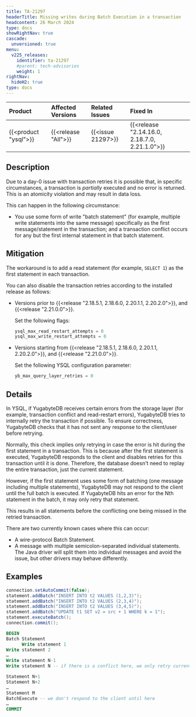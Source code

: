 ```yaml
---
title: TA-21297
headerTitle: Missing writes during Batch Execution in a transaction
headcontent: 26 March 2024
type: docs
showRightNav: true
cascade:
  unversioned: true
menu:
  v225_releases:
    identifier: ta-21297
    #parent: tech-advisories
    weight: 1
rightNav:
  hideH2: true
type: docs
---
```


|          Product           |  Affected Versions  |  Related Issues   | Fixed In |
| :------------------------- | :------------------ | :---------------- | :------- |
| {{<product "ysql">}}       | {{<release "All">}} | {{<issue 21297>}} | {{<release "2.14.16.0, 2.18.7.0, 2.21.1.0">}}     |

## Description

Due to a day-0 issue with transaction retries it is possible that, in specific circumstances, a transaction is _partially_ executed and no error is returned. This is an atomicity violation and may result in data loss.

This can happen in the following circumstance:

- You use some form of write "batch statement" (for example, multiple write statements into the same message) specifically as the first message/statement in the transaction; and a transaction conflict occurs for any but the first internal statement in that batch statement.

## Mitigation

The workaround is to add a read statement (for example, `SELECT 1`) as the first statement in each transaction.

You can also disable the transaction retries according to the installed release as follows:

- Versions prior to {{<release "2.18.5.1, 2.18.6.0, 2.20.1.1, 2.20.2.0">}}, and {{<release "2.21.0.0">}}.

    Set the following flags:

    ```sql
    ysql_max_read_restart_attempts = 0
    ysql_max_write_restart_attempts = 0
    ```

- Versions starting from {{<release "2.18.5.1, 2.18.6.0, 2.20.1.1, 2.20.2.0">}}, and {{<release "2.21.0.0">}}.

    Set the following YSQL configuration parameter:

    ```sql
    yb_max_query_layer_retries = 0
    ```

## Details

In YSQL, if YugabyteDB receives certain errors from the storage layer (for example, transaction conflict and read-restart errors), YugabyteDB tries to internally retry the transaction if possible. To ensure correctness, YugabyteDB checks that it has not sent any response to the client/user before retrying.

Normally, this check implies only retrying in case the error is hit during the first statement in a transaction. This is because after the first statement is executed, YugabyteDB responds to the client and disables retries for this transaction until it is done. Therefore, the database doesn't need to replay the entire transaction, just the current statement.

However, if the first statement uses some form of batching (one message including multiple statements), YugabyteDB may not respond to the client until the full batch is executed. If YugabyteDB hits an error for the Nth statement in the batch, it may only retry that statement.

This results in all statements before the conflicting one being missed in the retried transaction.

There are two currently known cases where this can occur:

- A wire-protocol Batch Statement.
- A message with multiple semicolon-separated individual statements. The Java driver will split them into individual messages and avoid the issue, but other drivers may behave differently.

## Examples

```java
connection.setAutoCommit(false);
statement.addBatch("INSERT INTO t2 VALUES (1,2,3)");
statement.addBatch("INSERT INTO t2 VALUES (2,3,4)");
statement.addBatch("INSERT INTO t2 VALUES (3,4,5)");
statement.addBatch("UPDATE t1 SET v2 = src + 1 WHERE k = 1");
statement.executeBatch();
connection.commit();
```

```sql
BEGIN
Batch Statement
      Write statement 1
Write statement 2
…
Write statement N-1
Write statement N -- if there is a conflict here, we only retry current statement

Statement N+1
Statement N+2
…
Statement M
BatchExecute -- we don't respond to the client until here
…
COMMIT
```
